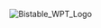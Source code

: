 ![Bistable_WPT_Logo](https://github.com/user-attachments/assets/a7078e45-85d0-47c3-9dbf-860515d3938f)

